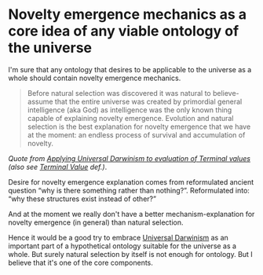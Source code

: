 # Novelty emergence mechanics as a core idea of any viable ontology of the universe

I'm sure that any ontology that desires to be applicable to the universe as a whole should contain novelty emergence mechanics.

> Before natural selection was discovered it was natural to believe-assume that the entire universe was created by primordial general intelligence (aka God) as intelligence was the only known thing capable of explaining novelty emergence. Evolution and natural selection is the best explanation for novelty emergence that we have at the moment: an endless process of survival and accumulation of novelty.

*Quote from [Applying Universal Darwinism to evaluation of Terminal values](./dxb.md) (also see [Terminal Value](https://www.lesswrong.com/tag/terminal-value) def.)*.

Desire for novelty emergence explanation comes from reformulated ancient question “why is there something rather
than nothing?”. Reformulated into: “why these structures exist instead of other?”

And at the moment we really don't have a better mechanism-explanation for novelty emergence (in general) than natural selection.

Hence it would be a good try to embrace [Universal Darwinism](https://m.wikipedia.org/wiki/Universal_Darwinism) as an important part of a hypothetical ontology suitable for the universe as a whole. But surely natural selection by itself is not enough for ontology. But I believe that it's one of the core components.
